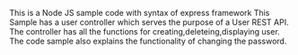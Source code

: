 This is a Node JS sample code with syntax of express framework
This Sample has a user controller which serves the purpose of a User REST API.
The controller has all the functions for creating,deleteing,displaying user.
The code sample also explains the functionality of changing the password.
